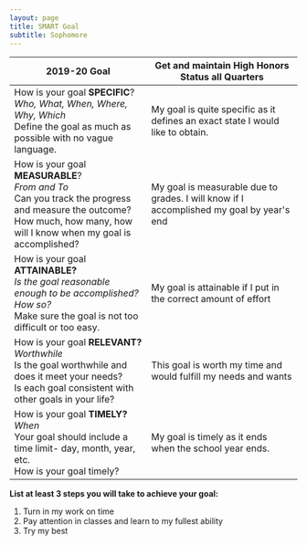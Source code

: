 ```yaml
---
layout: page
title: SMART Goal
subtitle: Sophomore
---
```


| 2019-20 Goal | Get and maintain High Honors Status all Quarters |
| --- | --- |
| How is your goal **SPECIFIC**?<br/>*Who, What, When, Where, Why, Which*<br/>Define the goal as much as possible with no vague language. | My goal is quite specific as it defines an exact state I would like to obtain. |
| How is your goal **MEASURABLE**?<br/>*From and To*<br/>Can you track the progress and measure the outcome?<br/>How much, how many, how will I know when my goal is accomplished? | My goal is measurable due to grades. I will know if I accomplished my goal by year's end |
| How is your goal **ATTAINABLE?**<br/>*Is the goal reasonable enough to be accomplished? How so?*<br/>Make sure the goal is not too difficult or too easy. | My goal is attainable if I put in the correct amount of effort |
| How is your goal **RELEVANT?**<br/>*Worthwhile*<br/>Is the goal worthwhile and does it meet your needs?<br/>Is each goal consistent with other goals in your life? | This goal is worth my time and would fulfill my needs and wants |
| How is your goal **TIMELY?**<br/>*When*<br/>Your goal should include a time limit- day, month, year, etc.<br/>How is your goal timely? | My goal is timely as it ends when the school year ends. |

**List at least 3 steps you will take to achieve your goal:**
1. Turn in my work on time
2. Pay attention in classes and learn to my fullest ability
3. Try my best
